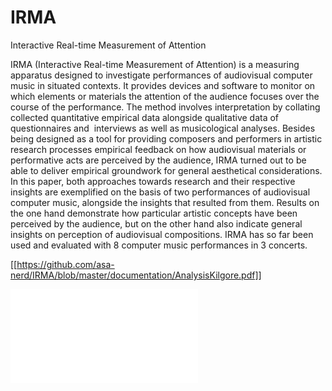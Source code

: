# IRMA
Interactive Real-time Measurement of Attention

IRMA (Interactive Real-time Measurement of Attention) is a measuring apparatus designed to investigate performances of audiovisual computer music in situated contexts. It provides devices and software to monitor on which elements or materials the attention of the audience focuses over the course of the performance. The method involves interpretation by collating collected quantitative empirical data alongside qualitative data of questionnaires and  interviews as well as musicological analyses. 
Besides being designed as a tool for providing composers and performers in artistic research processes empirical feedback on how audiovisual materials or performative acts are perceived by the audience, IRMA turned out to be able to deliver empirical groundwork for general aesthetical considerations. In this paper, both approaches towards research and their respective insights are exemplified on the basis of two performances of audiovisual computer music, alongside the insights that resulted from them. Results on the one hand demonstrate how particular artistic concepts have been perceived by the audience, but on the other hand also indicate general insights on perception of audiovisual compositions. IRMA has so far been used and evaluated with 8 computer music performances in 3 concerts.

[[https://github.com/asa-nerd/IRMA/blob/master/documentation/AnalysisKilgore.pdf]]

![Screenshot](documentation/AnalysisKilgore.pdf)
